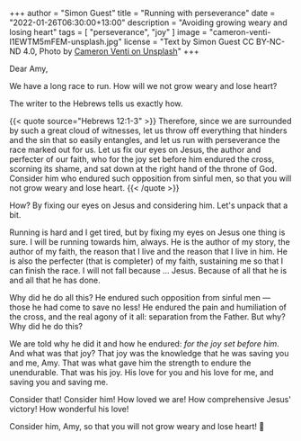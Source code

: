 +++
author = "Simon Guest"
title = "Running with perseverance"
date = "2022-01-26T06:30:00+13:00"
description = "Avoiding growing weary and losing heart"
tags = [ "perseverance", "joy" ]
image = "cameron-venti-I1EWTM5mFEM-unsplash.jpg"
license = "Text by Simon Guest CC BY-NC-ND 4.0, Photo by [Cameron Venti on Unsplash](https://unsplash.com/photos/I1EWTM5mFEM)"
+++

Dear Amy,

We have a long race to run. How will we not grow weary and lose heart?

The writer to the Hebrews tells us exactly how.

{{< quote source="Hebrews 12:1-3" >}}
Therefore, since we are surrounded by such a great cloud of witnesses, let us throw off everything that hinders and the sin that so easily entangles, and let us run with perseverance the race marked out for us. Let us fix our eyes on Jesus, the author and perfecter of our faith, who for the joy set before him endured the cross, scorning its shame, and sat down at the right hand of the throne of God. Consider him who endured such opposition from sinful men, so that you will not grow weary and lose heart.
{{< /quote >}}

How? By fixing our eyes on Jesus and considering him. Let's unpack that a bit.

Running is hard and I get tired, but by fixing my eyes on Jesus one thing is sure. I will be running towards him, always. He is the author of my story, the author of my faith, the reason that I live and the reason that I live in him. He is also the perfecter (that is completer) of my faith, sustaining me so that I can finish the race. I will not fall because ... Jesus. Because of all that he is and all that he has done.

Why did he do all this? He endured such opposition from sinful men — those he had come to save no less! He endured the pain and humiliation of the cross, and the real agony of it all: separation from the Father. But why? Why did he do this?

We are told why he did it and how he endured: _for the joy set before him_. And what was that joy? That joy was the knowledge that he was saving you and me, Amy. That was what gave him the strength to endure the unendurable. That was his joy. His love for you and his love for me, and saving you and saving me.

Consider that! Consider him! How loved we are! How comprehensive Jesus' victory! How wonderful his love!

Consider him, Amy, so that you will not grow weary and lose heart! 🙏
